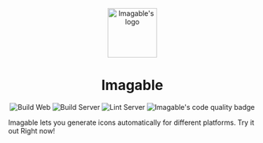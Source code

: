 <div align="center">
    <img height="100px" src="https://github.com/imagable/imagable/blob/master/resources/logo.png" alt="Imagable's logo" />
    <h1>Imagable</h1>
    <img src="https://github.com/imagable/imagable/actions/workflows/build-web.yml/badge.svg" alt="Build Web" />
    <img src="https://github.com/imagable/imagable/actions/workflows/build-server.yml/badge.svg" alt="Build Server" />
    <img src="https://github.com/imagable/imagable/actions/workflows/lint-server.yml/badge.svg" alt="Lint Server" />
    <img src="https://www.codefactor.io/repository/github/imagable/imagable/badge" alt="Imagable's code quality badge" />
</div>

Imagable lets you generate icons automatically for different platforms.
Try it out Right now!

